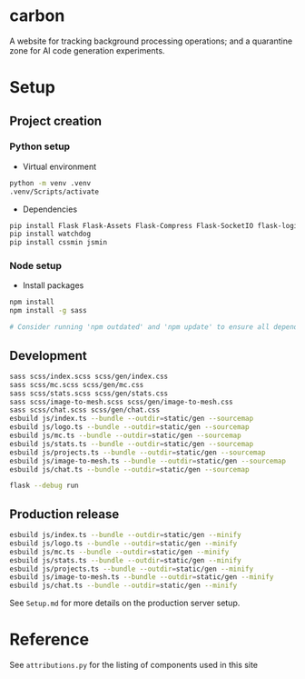 # carbon
A website for tracking background processing operations; and a quarantine zone for AI code generation experiments.

# Setup
## Project creation
### Python setup
- Virtual environment
```bash
python -m venv .venv
.venv/Scripts/activate
```

- Dependencies
```bash
pip install Flask Flask-Assets Flask-Compress Flask-SocketIO flask-login
pip install watchdog
pip install cssmin jsmin
```

### Node setup
- Install packages
```bash
npm install
npm install -g sass

# Consider running 'npm outdated' and 'npm update' to ensure all dependencies are up-to-date.
```


## Development
```bash
sass scss/index.scss scss/gen/index.css
sass scss/mc.scss scss/gen/mc.css
sass scss/stats.scss scss/gen/stats.css
sass scss/image-to-mesh.scss scss/gen/image-to-mesh.css
sass scss/chat.scss scss/gen/chat.css
esbuild js/index.ts --bundle --outdir=static/gen --sourcemap
esbuild js/logo.ts --bundle --outdir=static/gen --sourcemap
esbuild js/mc.ts --bundle --outdir=static/gen --sourcemap
esbuild js/stats.ts --bundle --outdir=static/gen --sourcemap
esbuild js/projects.ts --bundle --outdir=static/gen --sourcemap
esbuild js/image-to-mesh.ts --bundle --outdir=static/gen --sourcemap
esbuild js/chat.ts --bundle --outdir=static/gen --sourcemap

flask --debug run
```

## Production release
```bash
esbuild js/index.ts --bundle --outdir=static/gen --minify
esbuild js/logo.ts --bundle --outdir=static/gen --minify
esbuild js/mc.ts --bundle --outdir=static/gen --minify
esbuild js/stats.ts --bundle --outdir=static/gen --minify
esbuild js/projects.ts --bundle --outdir=static/gen --minify
esbuild js/image-to-mesh.ts --bundle --outdir=static/gen --minify
esbuild js/chat.ts --bundle --outdir=static/gen --minify
```

See `Setup.md` for more details on the production server setup.

# Reference
See `attributions.py` for the listing of components used in this site
